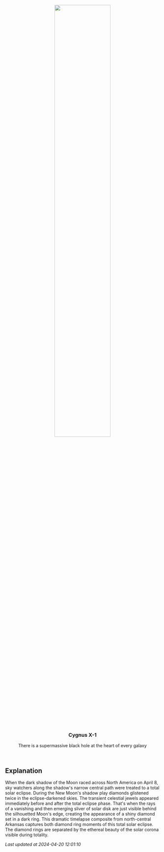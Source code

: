<p align='center'>
    <img src='https://apod.nasa.gov/apod/image/2404/tse2024Dobbs_1024.jpg' width='60%' />
    <h3 align="center">Cygnus X-1</h3>
    <p align="center">There is a supermassive black hole at the heart of every galaxy</p>
</p>
<br/>

Explanation
--
When the dark shadow of the Moon raced across North America on April 8, sky watchers along the shadow's narrow central path were treated to a total solar eclipse. During the New Moon's shadow play diamonds glistened twice in the eclipse-darkened skies. The transient celestial jewels appeared immediately before and after the total eclipse phase. That's when the rays of a vanishing and then emerging sliver of solar disk are just visible behind the silhouetted Moon's edge, creating the appearance of a shiny diamond set in a dark ring. This dramatic timelapse composite from north-central Arkansas captures both diamond ring moments of this total solar eclipse. The diamond rings are separated by the ethereal beauty of the solar corona visible during totality.


*Last updated at 2024-04-20 12:01:10*
